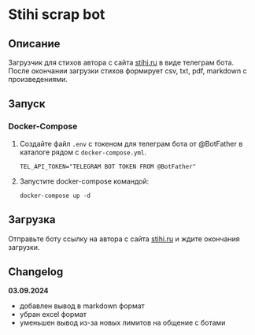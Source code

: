 # Stihi scrap bot
## Описание
Загрузчик для стихов автора с сайта [stihi.ru](https://stihi.ru) в виде телеграм бота.
После окончании загрузки стихов формирует csv, txt, pdf, markdown с произведениями.

## Запуск
### Docker-Compose
1. Создайте файл `.env` с токеном для телеграм бота от @BotFather в каталоге рядом с `docker-compose.yml`.
	```shell
	TEL_API_TOKEN="TELEGRAM BOT TOKEN FROM @BotFather"
	```
2. Запустите docker-compose командой:
	```shell
	docker-compose up -d
	```
## Загрузка
Отправьте боту ссылку на автора с сайта [stihi.ru](https://stihi.ru) и ждите окончания загрузки.

## Changelog
__03.09.2024__
- добавлен вывод в markdown формат
- убран excel формат
- уменьшен вывод из-за новых лимитов на общение с ботами